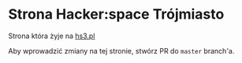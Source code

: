 # Strona Hacker:space Trójmiasto

Strona która żyje na [hs3.pl](http://hs3.pl/)

Aby wprowadzić zmiany na tej stronie, stwórz PR do `master` branch'a.
